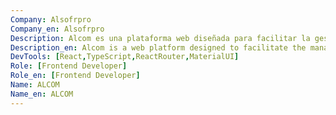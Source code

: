 ```yaml
---
Company: Alsofrpro
Company_en: Alsofrpro
Description: Alcom es una plataforma web diseñada para facilitar la gestión de los cobros y pagos de facturas de la Empresa Aguas de la Habana. Desarrollada con React y TypeScript, proporciona una interfaz moderna y eficiente para el manejo de transacciones financieras.
Description_en: Alcom is a web platform designed to facilitate the management of invoice collections and payments for the Aguas de la Habana company. Built with React and TypeScript, it provides a modern and efficient interface for handling financial transactions.
DevTools: [React,TypeScript,ReactRouter,MaterialUI]
Role: [Frontend Developer]
Role_en: [Frontend Developer]
Name: ALCOM
Name_en: ALCOM
---
```


